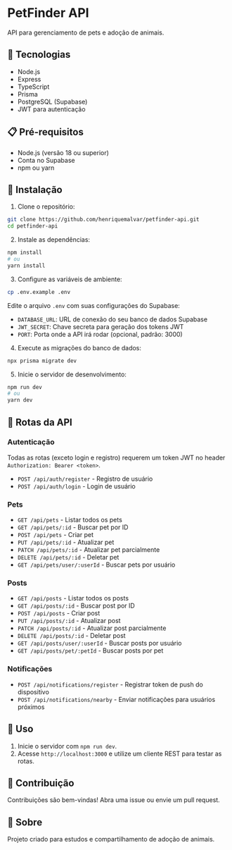 # PetFinder API

API para gerenciamento de pets e adoção de animais.

## 🚀 Tecnologias

- Node.js
- Express
- TypeScript
- Prisma
- PostgreSQL (Supabase)
- JWT para autenticação

## 📋 Pré-requisitos

- Node.js (versão 18 ou superior)
- Conta no Supabase
- npm ou yarn

## 🔧 Instalação

1. Clone o repositório:
```bash
git clone https://github.com/henriquemalvar/petfinder-api.git
cd petfinder-api
```

2. Instale as dependências:
```bash
npm install
# ou
yarn install
```

3. Configure as variáveis de ambiente:
```bash
cp .env.example .env
```
Edite o arquivo `.env` com suas configurações do Supabase:
- `DATABASE_URL`: URL de conexão do seu banco de dados Supabase
- `JWT_SECRET`: Chave secreta para geração dos tokens JWT
- `PORT`: Porta onde a API irá rodar (opcional, padrão: 3000)

4. Execute as migrações do banco de dados:
```bash
npx prisma migrate dev
```

5. Inicie o servidor de desenvolvimento:
```bash
npm run dev
# ou
yarn dev
```

## 📝 Rotas da API

### Autenticação

Todas as rotas (exceto login e registro) requerem um token JWT no header `Authorization: Bearer <token>`.

- `POST /api/auth/register` - Registro de usuário
- `POST /api/auth/login` - Login de usuário

### Pets

- `GET /api/pets` - Listar todos os pets
- `GET /api/pets/:id` - Buscar pet por ID
- `POST /api/pets` - Criar pet
- `PUT /api/pets/:id` - Atualizar pet
- `PATCH /api/pets/:id` - Atualizar pet parcialmente
- `DELETE /api/pets/:id` - Deletar pet
- `GET /api/pets/user/:userId` - Buscar pets por usuário

### Posts

- `GET /api/posts` - Listar todos os posts
- `GET /api/posts/:id` - Buscar post por ID
- `POST /api/posts` - Criar post
- `PUT /api/posts/:id` - Atualizar post
- `PATCH /api/posts/:id` - Atualizar post parcialmente
- `DELETE /api/posts/:id` - Deletar post
- `GET /api/posts/user/:userId` - Buscar posts por usuário
- `GET /api/posts/pet/:petId` - Buscar posts por pet

### Notificações

- `POST /api/notifications/register` - Registrar token de push do dispositivo
- `POST /api/notifications/nearby` - Enviar notificações para usuários próximos

## 📖 Uso

1. Inicie o servidor com `npm run dev`.
2. Acesse `http://localhost:3000` e utilize um cliente REST para testar as rotas.

## 🤝 Contribuição

Contribuições são bem-vindas! Abra uma issue ou envie um pull request.

## 📄 Sobre

Projeto criado para estudos e compartilhamento de adoção de animais.
